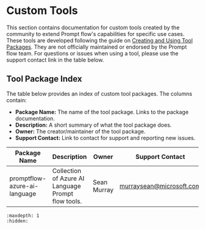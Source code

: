 # Custom Tools 

This section contains documentation for custom tools created by the community to extend Prompt flow's capabilities for specific use cases. These tools are developed following the guide on [Creating and Using Tool Packages](../../how-to-guides/develop-a-tool/create-and-use-tool-package.md). They are not officially maintained or endorsed by the Prompt flow team. For questions or issues when using a tool, please use the support contact link in the table below.

## Tool Package Index 

The table below provides an index of custom tool packages. The columns contain:

- **Package Name:** The name of the tool package. Links to the package documentation.
- **Description:** A short summary of what the tool package does.
- **Owner:** The creator/maintainer of the tool package.
- **Support Contact:** Link to contact for support and reporting new issues.

| Package Name | Description | Owner | Support Contact |  
|-|-|-|-|
| promptflow-azure-ai-language | Collection of Azure AI Language Prompt flow tools. | Sean Murray | murraysean@microsoft.com |

```{toctree}
:maxdepth: 1
:hidden:

```
